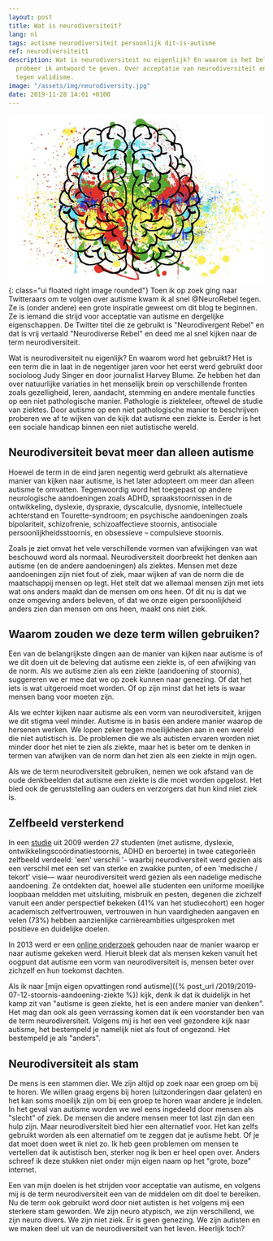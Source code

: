 ```yaml
---
layout: post
title: Wat is neurodiversiteit?
lang: nl
tags: autisme neurodiversiteit persoonlijk dit-is-autisme
ref: neurodiversiteit1
description: Wat is neurodiversiteit nu eigenlijk? En waarom is het belangrijk? Hierop
  probeer ik antwoord te geven. Over acceptatie van neurodiversiteit en het gebruik
  tegen validisme.
image: "/assets/img/neurodiversity.jpg"
date: 2019-11-28 14:01 +0100
---
```

![Hello Friend!](/assets/img/neurodiversity.jpg){: class="ui floated right image rounded"}
Toen ik op zoek ging naar Twitteraars om te volgen over autisme kwam ik al snel @NeuroRebel tegen. Ze is (onder andere) een grote inspiratie geweest om dit blog te beginnen. Ze is iemand die strijd voor acceptatie van autisme en dergelijke eigenschappen. De Twitter titel die ze gebruikt is "Neurodivergent Rebel" en dat is vrij vertaald "Neurodiverse Rebel" en deed me al snel kijken naar de term neurodiversiteit.

Wat is neurodiversiteit nu eigenlijk? En waarom word het gebruikt? Het is een term die in laat in de negentiger jaren voor het eerst werd gebruikt door socioloog Judy Singer en door journalist Harvey Blume. Ze hebben het dan over natuurlijke variaties in het menselijk brein op verschillende fronten zoals gezelligheid, leren, aandacht, stemming en andere mentale functies op een niet pathologische manier. Pathologie is ziekteleer, oftewel de studie van ziektes. Door autisme op een niet pathologische manier te beschrijven proberen we af te wijken van de kijk dat autisme een ziekte is. Eerder is het een sociale handicap binnen een niet autistische wereld.

## Neurodiversiteit bevat meer dan alleen autisme

Hoewel de term in de eind jaren negentig werd gebruikt als alternatieve manier van kijken naar autisme, is het later adopteert om meer dan alleen autisme te omvatten. Tegenwoordig word het toegepast op andere neurologische aandoeningen zoals ADHD, spraakstoornissen in de ontwikkeling, dyslexie, dyspraxie, dyscalculie, dysnomie, intellectuele achterstand en Tourette-syndroom; en psychische aandoeningen zoals bipolariteit, schizofrenie, schizoaffectieve stoornis, antisociale persoonlijkheidsstoornis, en obsessieve – compulsieve stoornis.

Zoals je ziet omvat het vele verschillende vormen van afwijkingen van wat beschouwd word als normaal. Neurodiversiteit doorbreekt het denken aan autisme (en de andere aandoeningen) als ziektes. Mensen met deze aandoeningen zijn niet fout of ziek, maar wijken af van de norm die de maatschappij mensen op legt. Het stelt dat we allemaal mensen zijn met iets wat ons anders maakt dan de mensen om ons heen. Of dit nu is dat we onze omgeving anders beleven, of dat we onze eigen persoonlijkheid anders zien dan mensen om ons heen, maakt ons niet ziek.

## Waarom zouden we deze term willen gebruiken?

Een van de belangrijkste dingen aan de manier van kijken naar autisme is of we dit doen uit de beleving dat autisme een ziekte is, of een afwijking van de norm. Als we autisme zien als een ziekte (aandoening of stoornis), suggereren we er mee dat we op zoek kunnen naar genezing. Of dat het iets is wat uitgeroeid moet worden. Of op zijn minst dat het iets is waar mensen bang voor moeten zijn.

Als we echter kijken naar autisme als een vorm van neurodiversiteit, krijgen we dit stigma veel minder. Autisme is in basis een andere manier waarop de hersenen werken. We lopen zeker tegen moeilijkheden aan in een wereld die niet autistisch is. De problemen die we als autisten ervaren worden niet minder door het niet te zien als ziekte, maar het is beter om te denken in termen van afwijken van de norm dan het zien als een ziekte in mijn ogen.

Als we de term neurodiversiteit gebruiken, nemen we ook afstand van de oude denkbeelden dat autisme een ziekte is die moet worden opgelost. Het bied ook de geruststelling aan ouders en verzorgers dat hun kind niet ziek is.

## Zelfbeeld versterkend

In een [studie](https://onlinelibrary.wiley.com/doi/abs/10.1002/dys.383) uit 2009 werden 27 studenten (met autisme, dyslexie, ontwikkelingscoördinatiestoornis, ADHD en beroerte) in twee categorieën zelfbeeld verdeeld: 'een' verschil '- waarbij neurodiversiteit werd gezien als een verschil met een set van sterke en zwakke punten, of een 'medische / tekort' visie— waar neurodiversiteit werd gezien als een nadelige medische aandoening. Ze ontdekten dat, hoewel alle studenten een uniforme moeilijke loopbaan meldden met uitsluiting, misbruik en pesten, degenen die zichzelf vanuit een ander perspectief bekeken (41% van het studiecohort) een hoger academisch zelfvertrouwen, vertrouwen in hun vaardigheden aangaven en velen (73%) hebben aanzienlijke carrièreambities uitgesproken met positieve en duidelijke doelen.

In 2013 werd er een [online onderzoek](https://www.ncbi.nlm.nih.gov/pubmed/22545843) gehouden naar de manier waarop er naar autisme gekeken werd. Hieruit bleek dat als mensen keken vanuit het oogpunt dat autisme een vorm van neurodiversiteit is, mensen beter over zichzelf en hun toekomst dachten.

Als ik naar [mijn eigen opvattingen rond autisme]({% post_url /2019/2019-07-12-stoornis-aandoening-ziekte %}) kijk, denk ik dat ik duidelijk in het kamp zit van "autisme is geen ziekte, het is een andere manier van denken". Het mag dan ook als geen verrassing komen dat ik een voorstander ben van de term neurodiversiteit. Volgens mij is het een veel gezondere kijk naar autisme, het bestempeld je namelijk niet als fout of ongezond. Het bestempeld je als "anders".

## Neurodiversiteit als stam

De mens is een stammen dier. We zijn altijd op zoek naar een groep om bij te horen. We willen graag ergens bij horen (uitzonderingen daar gelaten) en het kan soms moeilijk zijn om bij een groep te horen waar andere je indelen. In het geval van autisme worden we wel eens ingedeeld door mensen als "slecht" of ziek. De mensen die andere mensen meer tot last zijn dan een hulp zijn. Maar neurodiversiteit bied hier een alternatief voor. Het kan zelfs gebruikt worden als een alternatief om te zeggen dat je autisme hebt. Of je dat moet doen weet ik niet zo. Ik heb geen problemen om mensen te vertellen dat ik autistisch ben, sterker nog ik ben er heel open over. Anders schreef ik deze stukken niet onder mijn eigen naam op het "grote, boze" internet.

Een van mijn doelen is het strijden voor acceptatie van autisme, en volgens mij is de term neurodiversiteit een van de middelen om dit doel te bereiken. Nu de term ook gebruikt word door niet autisten is het volgens mij een sterkere stam geworden. We zijn neuro atypisch, we zijn verschillend, we zijn neuro divers. We zijn niet ziek. Er is geen genezing. We zijn autisten en we maken deel uit van de neurodiversiteit van het leven. Heerlijk toch?
